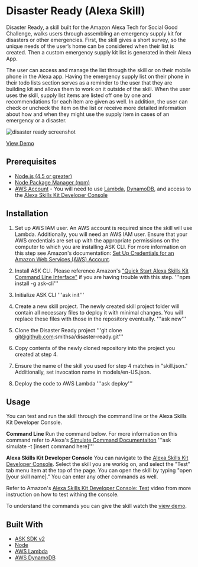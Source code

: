 # Disaster Ready (Alexa Skill)

Disaster Ready, a skill built for the Amazon Alexa Tech for Social Good Challenge, walks users through assembling an emergency supply kit for disasters or other emergencies. First, the skill gives a short survey, so the unique needs of the user’s home can be considered when their list is created. Then a custom emergency supply kit list is generated in their Alexa App.

The user can access and manage the list through the skill or on their mobile phone in the Alexa app. Having the emergency supply list on their phone in their todo lists section serves as a reminder to the user that they are building kit and allows them to work on it outside of the skill. When the user uses the skill, supply list items are listed off one by one and recommendations for each item are given as well. In addition, the user can check or uncheck the item on the list or receive more detailed information about how and when they might use the supply item in cases of an emergency or a disaster.

![disaster ready screenshot](https://s3.amazonaws.com/disasterready/in-use-screenshot.jpg)

[View Demo](https://youtu.be/Opmnp5Y1HdU)

## Prerequisites
*  [Node.js (4.5 or greater)](https://nodejs.org)
*  [Node Package Manager (npm)](https://www.npmjs.com/)
*  [AWS Account](https://aws.amazon.com/getting-started/) - You will need to use [Lambda](https://aws.amazon.com/lambda/), [DynamoDB](https://aws.amazon.com/dynamodb/), and access to the [Alexa Skills Kit Developer Console](https://developer.amazon.com/alexa/console/ask)

## Installation

1. Set up AWS IAM user. An AWS account is required since the skill will use Lambda. Additionally, you will need an AWS IAM user. Ensure that your AWS credentials are set up with the appropriate permissions on the computer to which you are installing ASK CLI. For more information on this step see Amazon's documentation: [Set Up Credentials for an Amazon Web Services (AWS) Account](https://developer.amazon.com/docs/smapi/set-up-credentials-for-an-amazon-web-services-account.html).

2. Install ASK CLI. Please reference Amazon's ["Quick Start Alexa Skills Kit Command Line Interface"](https://developer.amazon.com/docs/smapi/quick-start-alexa-skills-kit-command-line-interface.html) if you are having trouble with this step.
	'''npm install -g ask-cli'''

3. Initialize ASK CLI
	'''ask init'''

4. Create a new skill project. The newly created skill project folder will contain all necessary files to deploy it with minimal changes. You will replace these files with those in the repository eventually. 
	'''ask new'''

5. Clone the Disaster Ready project
	'''git clone git@github.com:smithsa/disaster-ready.git'''

6. Copy contents of the newly cloned repository into the project you created at step 4.

7. Ensure the name of the skill you used for step 4 matches in "skill.json." Additionally, set invocation name in models/en-US.json.

8. Deploy the code to AWS Lambda
	'''ask deploy'''

## Usage

You can test and run the skill through the command line or the Alexa Skills Kit Developer Console.

**Command Line**
Run the command below. For more information on this command refer to Alexa's [Simulate Command Documentaiton](https://developer.amazon.com/docs/smapi/ask-cli-command-reference.html#simulate-command)
'''ask simulate -t [insert command here]'''

**Alexa Skills Kit Developer Console**
You can navigate to the [Alexa Skills Kit Developer Console](https://developer.amazon.com/alexa/console/ask). Select the skill you are workig on, and select the "Test" tab menu item at the top of the page. You can open the skill by typing "open [your skill name]." You can enter any other commands as well.

Refer to Amazon's [Alexa Skills Kit Developer Console: Test](https://www.youtube.com/watch?v=lYImJ2H__BY) video from more instruction on how to test withing the console.

To understand the commands you can give the skill watch the [view demo](https://youtu.be/Opmnp5Y1HdU).

## Built With
*  [ASK SDK v2](https://github.com/alexa/alexa-skills-kit-sdk-for-nodejs)
*  [Node](https://nodejs.org)
*  [AWS Lambda](https://aws.amazon.com/lambda/)
*  [AWS DynamoDB](https://aws.amazon.com/dynamodb/)
